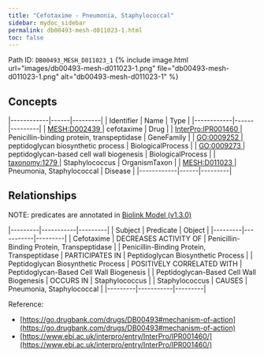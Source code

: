 ```yaml
---
title: "Cefotaxime - Pneumonia, Staphylococcal"
sidebar: mydoc_sidebar
permalink: db00493-mesh-d011023-1.html
toc: false 
---
```



Path ID: `DB00493_MESH_D011023_1`
{% include image.html url="images/db00493-mesh-d011023-1.png" file="db00493-mesh-d011023-1.png" alt="db00493-mesh-d011023-1" %}

## Concepts

|------------|------|---------|
| Identifier | Name | Type    |
|------------|------|---------|
| <a href="https://identifiers.org/MESH:D002439">MESH:D002439 </a> | cefotaxime | Drug |
| <a href="https://identifiers.org/InterPro:IPR001460">InterPro:IPR001460 </a> | Penicillin-binding protein, transpeptidase | GeneFamily |
| <a href="https://identifiers.org/GO:0009252">GO:0009252 </a> | peptidoglycan biosynthetic process | BiologicalProcess |
| <a href="https://identifiers.org/GO:0009273">GO:0009273 </a> | peptidoglycan-based cell wall biogenesis | BiologicalProcess |
| <a href="https://identifiers.org/taxonomy:1279">taxonomy:1279 </a> | Staphylococcus | OrganismTaxon |
| <a href="https://identifiers.org/MESH:D011023">MESH:D011023 </a> | Pneumonia, Staphylococcal | Disease |
|------------|------|---------|

## Relationships


NOTE: predicates are annotated in <a href="https://github.com/biolink/biolink-model/releases/tag/v1.3.0">Biolink Model (v1.3.0)</a>

|---------|-----------|---------|
| Subject | Predicate | Object  |
|---------|-----------|---------|
| Cefotaxime | DECREASES ACTIVITY OF | Penicillin-Binding Protein, Transpeptidase |
| Penicillin-Binding Protein, Transpeptidase | PARTICIPATES IN | Peptidoglycan Biosynthetic Process |
| Peptidoglycan Biosynthetic Process | POSITIVELY CORRELATED WITH | Peptidoglycan-Based Cell Wall Biogenesis |
| Peptidoglycan-Based Cell Wall Biogenesis | OCCURS IN | Staphylococcus |
| Staphylococcus | CAUSES | Pneumonia, Staphylococcal |
|---------|-----------|---------|

Reference: 
  - [https://go.drugbank.com/drugs/DB00493#mechanism-of-action](https://go.drugbank.com/drugs/DB00493#mechanism-of-action)
  - [https://www.ebi.ac.uk/interpro/entry/InterPro/IPR001460/](https://www.ebi.ac.uk/interpro/entry/InterPro/IPR001460/)
